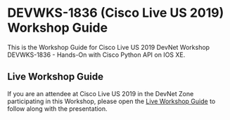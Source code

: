 # DEVWKS-1836 (Cisco Live US 2019) Workshop Guide

This is the Workshop Guide for Cisco Live US 2019 DevNet Workshop DEVWKS-1836 - Hands-On with Cisco Python API on IOS 
XE.

## Live Workshop Guide

If you are an attendee at Cisco Live US 2019 in the DevNet Zone participating in this Workshop, please open the
[Live Workshop Guide](DEVWKS-1836-Live.md) to follow along with the presentation.
